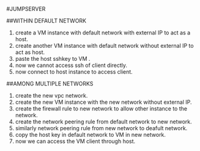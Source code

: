 #JUMPSERVER

##WITHIN DEFAULT NETWORK

1. create a VM instance with default network with external IP to act as a host.
2. create another VM instance with default network without external IP to act as host.
3. paste the host sshkey to VM .
4. now we cannot access ssh of client directly.
4. now connect to host instance to access client.
 
##AMONG MULTIPLE NETWORKS

1. create the new vpc network.
2. create the new VM instance with the new network without external IP.
3. create the firewall rule to new network to allow other instance to the network.
3. create the network peering rule from default network to new network.
3. similarly network peering rule from new network to deafult network.
3. copy the host key in default network to VM in new network.
3. now we can access the VM client through host.
